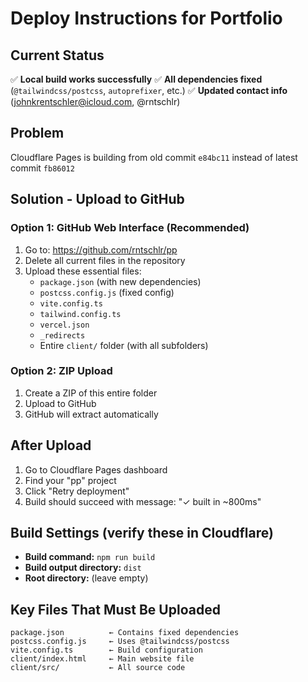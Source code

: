 # Deploy Instructions for Portfolio

## Current Status
✅ **Local build works successfully**
✅ **All dependencies fixed** (`@tailwindcss/postcss`, `autoprefixer`, etc.)
✅ **Updated contact info** (johnkrentschler@icloud.com, @rntschlr)

## Problem
Cloudflare Pages is building from old commit `e84bc11` instead of latest commit `fb86012`

## Solution - Upload to GitHub

### Option 1: GitHub Web Interface (Recommended)
1. Go to: https://github.com/rntschlr/pp
2. Delete all current files in the repository
3. Upload these essential files:
   - `package.json` (with new dependencies)
   - `postcss.config.js` (fixed config)
   - `vite.config.ts`
   - `tailwind.config.ts`
   - `vercel.json`
   - `_redirects`
   - Entire `client/` folder (with all subfolders)

### Option 2: ZIP Upload
1. Create a ZIP of this entire folder
2. Upload to GitHub
3. GitHub will extract automatically

## After Upload
1. Go to Cloudflare Pages dashboard
2. Find your "pp" project
3. Click "Retry deployment"
4. Build should succeed with message: "✓ built in ~800ms"

## Build Settings (verify these in Cloudflare)
- **Build command:** `npm run build`
- **Build output directory:** `dist`
- **Root directory:** (leave empty)

## Key Files That Must Be Uploaded
```
package.json          ← Contains fixed dependencies
postcss.config.js     ← Uses @tailwindcss/postcss
vite.config.ts        ← Build configuration
client/index.html     ← Main website file
client/src/           ← All source code
```